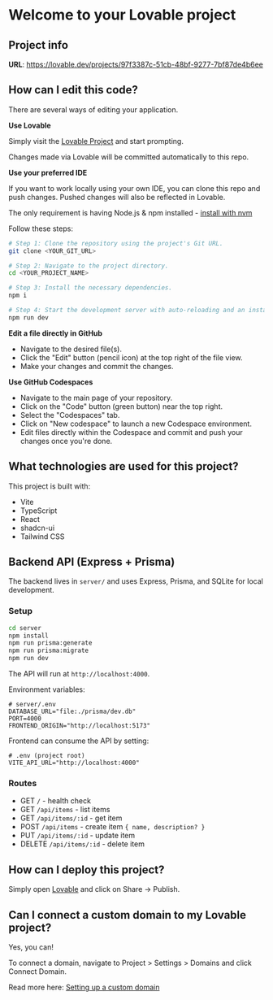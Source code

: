 # Welcome to your Lovable project

## Project info

**URL**: https://lovable.dev/projects/97f3387c-51cb-48bf-9277-7bf87de4b6ee

## How can I edit this code?

There are several ways of editing your application.

**Use Lovable**

Simply visit the [Lovable Project](https://lovable.dev/projects/97f3387c-51cb-48bf-9277-7bf87de4b6ee) and start prompting.

Changes made via Lovable will be committed automatically to this repo.

**Use your preferred IDE**

If you want to work locally using your own IDE, you can clone this repo and push changes. Pushed changes will also be reflected in Lovable.

The only requirement is having Node.js & npm installed - [install with nvm](https://github.com/nvm-sh/nvm#installing-and-updating)

Follow these steps:

```sh
# Step 1: Clone the repository using the project's Git URL.
git clone <YOUR_GIT_URL>

# Step 2: Navigate to the project directory.
cd <YOUR_PROJECT_NAME>

# Step 3: Install the necessary dependencies.
npm i

# Step 4: Start the development server with auto-reloading and an instant preview.
npm run dev
```

**Edit a file directly in GitHub**

- Navigate to the desired file(s).
- Click the "Edit" button (pencil icon) at the top right of the file view.
- Make your changes and commit the changes.

**Use GitHub Codespaces**

- Navigate to the main page of your repository.
- Click on the "Code" button (green button) near the top right.
- Select the "Codespaces" tab.
- Click on "New codespace" to launch a new Codespace environment.
- Edit files directly within the Codespace and commit and push your changes once you're done.

## What technologies are used for this project?

This project is built with:

- Vite
- TypeScript
- React
- shadcn-ui
- Tailwind CSS

## Backend API (Express + Prisma)

The backend lives in `server/` and uses Express, Prisma, and SQLite for local development.

### Setup

```bash
cd server
npm install
npm run prisma:generate
npm run prisma:migrate
npm run dev
```

The API will run at `http://localhost:4000`.

Environment variables:

```env
# server/.env
DATABASE_URL="file:./prisma/dev.db"
PORT=4000
FRONTEND_ORIGIN="http://localhost:5173"
```

Frontend can consume the API by setting:

```env
# .env (project root)
VITE_API_URL="http://localhost:4000"
```

### Routes

- GET `/` - health check
- GET `/api/items` - list items
- GET `/api/items/:id` - get item
- POST `/api/items` - create item `{ name, description? }`
- PUT `/api/items/:id` - update item
- DELETE `/api/items/:id` - delete item

## How can I deploy this project?

Simply open [Lovable](https://lovable.dev/projects/97f3387c-51cb-48bf-9277-7bf87de4b6ee) and click on Share -> Publish.

## Can I connect a custom domain to my Lovable project?

Yes, you can!

To connect a domain, navigate to Project > Settings > Domains and click Connect Domain.

Read more here: [Setting up a custom domain](https://docs.lovable.dev/tips-tricks/custom-domain#step-by-step-guide)

